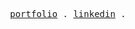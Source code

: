 <p align="center">
  <samp>
    <a href="https://ofekasido.xyz/">portfolio</a> .
    <a href="https://linkedin.com/in/ofekasido/">linkedin</a> .
  </samp>
</p>
